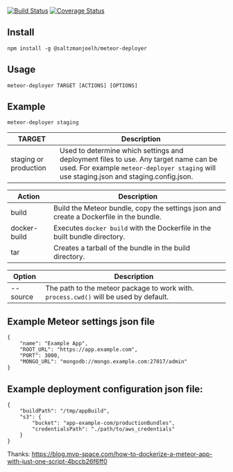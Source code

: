 [![Build Status](https://travis-ci.org/saltzmanjoelh/meteor-deployer.svg?branch=master)](https://travis-ci.org/saltzmanjoelh/meteor-deployer)  [![Coverage Status](https://coveralls.io/repos/github/saltzmanjoelh/meteor-deployer/badge.svg?branch=master)](https://coveralls.io/github/saltzmanjoelh/meteor-deployer?branch=master)

## Install
`npm install -g @saltzmanjoelh/meteor-deployer`

## Usage
`meteor-deployer TARGET [ACTIONS] [OPTIONS]`

## Example
`meteor-deployer staging`

| TARGET                | Description                                                                                                                                            |
| --------------------- | ------------------------------------------------------------------------------------------------------------------------------------------------------ |
| staging or production | Used to determine which settings and deployment files to use. Any target name can be used. For example `meteor-deployer staging` will use staging.json and staging.config.json. |

| Action       | Description                                                                            |
| ------------ | -------------------------------------------------------------------------------------- |
| build        | Build the Meteor bundle, copy the settings json and create a Dockerfile in the bundle. |
| docker-build | Executes `docker build` with the Dockerfile in the built bundle directory.             |
| tar          | Creates a tarball of the bundle in the build directory.                                |

| Option   | Description                                                                           |
| -------- | --------------------------------------------------------------------------------------|
| --source | The path to the meteor package to work with. `process.cwd()` will be used by default. |

## Example Meteor settings json file
```
{
    "name": "Example App",
    "ROOT_URL": "https://app.example.com",
    "PORT": 3000,
    "MONGO_URL": "mongodb://mongo.example.com:27017/admin"
}
```

## Example deployment configuration json file:
```
{
    "buildPath": "/tmp/appBuild",
    "s3": {
        "bucket": "app-example-com/productionBundles",
        "credentialsPath": "./path/to/aws_credentials"
    }
}
```

Thanks: https://blog.mvp-space.com/how-to-dockerize-a-meteor-app-with-just-one-script-4bccb26f6ff0